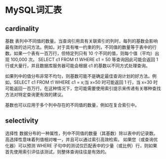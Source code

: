 # MySQL词汇表

## cardinality

基数
表列中不同值的数量。当查询引用具有关联索引的列时，每列的基数会影响最有效的访问方法。例如，对于具有唯一约束的列，不同值的数量等于表中的行数。如果一个表有一百万行，但特定列只有 10 个不同的值，则每个值（平均）出现 100,000 次。 SELECT c1 FROM t1 WHERE c1 = 50 等查询因此可能会返回 1 行或大量行，并且数据库服务器可能会根据 c1 的基数以不同方式处理查询。

如果列中的值分布非常不均匀，则基数可能不是确定最佳查询计划的好方法。例如，SELECT c1 FROM t1 WHERE c1 = x;当 x=50 时可能返回 1 行，当 x=30 时可能返回一百万行。在这种情况下，您可能需要使用索引提示来传递有关哪种查找方法对特定查询更有效的建议。

基数也可以应用于多个列中存在的不同值的数量，例如在复合索引中。

## selectivity

选择性
数据分布的一种属性，列中不同值的数量（其基数）除以表中的记录数。 高选择性意味着列值相对唯一，并且可以通过索引高效检索。 如果您（或查询优化器）可以预测 WHERE 子句中的测试仅匹配表中的少量（或比例）行，则如果首先使用索引评估该测试，则整体查询往往是有效的。
